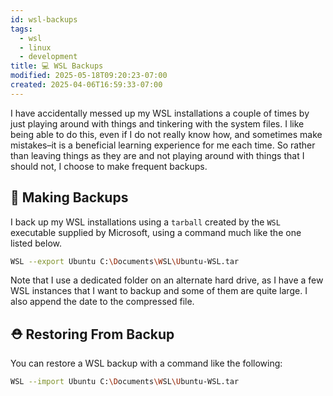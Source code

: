```yaml
---
id: wsl-backups
tags:
  - wsl
  - linux
  - development
title: 💻 WSL Backups
modified: 2025-05-18T09:20:23-07:00
created: 2025-04-06T16:59:33-07:00
---
```


I have accidentally messed up my WSL installations a couple of times by just playing around with things and tinkering with the system files. I like being able to do this, even if I do not really know how, and sometimes make mistakes–it is a beneficial learning experience for me each time. So rather than leaving things as they are and not playing around with things that I should not, I choose to make frequent backups.

## 🚒 Making Backups

I back up my WSL installations using a `tarball` created by the `WSL` executable supplied by Microsoft, using a command much like the one listed below.

```bash
WSL --export Ubuntu C:\Documents\WSL\Ubuntu-WSL.tar
```

Note that I use a dedicated folder on an alternate hard drive, as I have a few WSL instances that I want to backup and some of them are quite large. I also append the date to the compressed file.

## ⛑ Restoring From Backup

You can restore a WSL backup with a command like the following:

```bash
WSL --import Ubuntu C:\Documents\WSL\Ubuntu-WSL.tar

```
